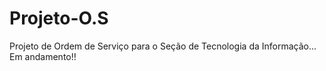 # Projeto-O.S
Projeto de Ordem de Serviço para o Seção de Tecnologia da Informação... Em andamento!!
